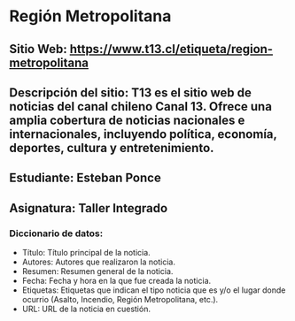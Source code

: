 # Región Metropolitana
## Sitio Web: https://www.t13.cl/etiqueta/region-metropolitana 
## Descripción del sitio: T13 es el sitio web de noticias del canal chileno Canal 13. Ofrece una amplia cobertura de noticias nacionales e internacionales, incluyendo política, economía, deportes, cultura y entretenimiento.

## Estudiante: Esteban Ponce
## Asignatura: Taller Integrado

### Diccionario de datos:

- Título: Título principal de la noticia.
- Autores: Autores que realizaron la noticia.
- Resumen: Resumen general de la noticia.
- Fecha: Fecha y hora en la que fue creada la noticia.
- Etiquetas: Etiquetas que indican el tipo noticia que es y/o el lugar donde ocurrio (Asalto, Incendio, Región Metropolitana, etc.).
- URL: URL de la noticia en cuestión.
